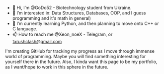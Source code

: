 - 👋 Hi, I’m @GoDo52 - Biotechnology student from Ukraine. 
- 👀 I’m interested in: Data Structures, Databases, OOP, and I guess programming and it's math in general)
- 🌱 I’m currently learning Python, and then planning to move onto C++ or C language.
- 📫 How to reach me @Xeon_noeX - Telegram, or txrushclash@gmail.com

I'm creating GitHub for tracking my progress as I move through immense world of programming. 
Maybe you will find something interesting for yourself there in the future. 
Also, I kinda want this page to be my portfolio, as I want/hope to work in this sphere in the future.

<!---
GoDo52/GoDo52 is a ✨ special ✨ repository because its `README.md` (this file) appears on your GitHub profile.
You can click the Preview link to take a look at your changes.
ACCOUNT CREATED ON 03.03.2022
--->
